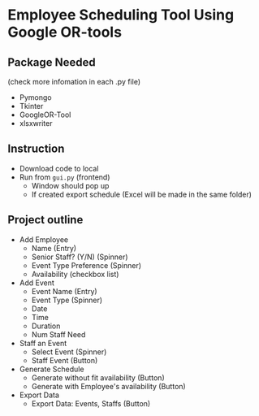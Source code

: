 # Employee Scheduling Tool Using Google OR-tools

## Package Needed 
(check more infomation in each .py file)
- Pymongo
- Tkinter
- GoogleOR-Tool
- xlsxwriter

## Instruction
- Download code to local
- Run from `gui.py` (frontend)
  - Window should pop up
  - If created export schedule (Excel will be made in the same folder)
  
## Project outline
- Add Employee
  - Name (Entry)
  - Senior Staff? (Y/N) (Spinner)
  - Event Type Preference (Spinner)
  - Availability (checkbox list)
- Add Event
  - Event Name (Entry)
  - Event Type (Spinner)
  - Date
  - Time
  - Duration
  - Num Staff Need
- Staff an Event
  - Select Event (Spinner)
  - Staff Event (Button)
- Generate Schedule
  - Generate without fit availability (Button)
  - Generate with Employee's availability (Button)
- Export Data
  - Export Data: Events, Staffs (Button)
